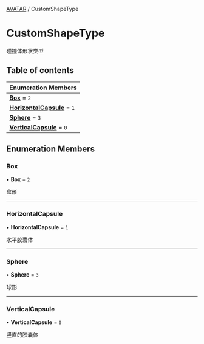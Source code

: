 [AVATAR](../groups/Core.AVATAR.md) / CustomShapeType

# CustomShapeType <Badge type="tip" text="Enumeration" /> <Score text="CustomShapeType" />

碰撞体形状类型

## Table of contents

| Enumeration Members |
| :-----|
| **[Box](mw.CustomShapeType.md#box)** = ``2`` <br> |
| **[HorizontalCapsule](mw.CustomShapeType.md#horizontalcapsule)** = ``1`` <br> |
| **[Sphere](mw.CustomShapeType.md#sphere)** = ``3`` <br> |
| **[VerticalCapsule](mw.CustomShapeType.md#verticalcapsule)** = ``0`` <br> |

## Enumeration Members

### Box <Score text="Box" /> 

• **Box** = ``2``

盒形

___

### HorizontalCapsule <Score text="HorizontalCapsule" /> 

• **HorizontalCapsule** = ``1``

水平胶囊体

___

### Sphere <Score text="Sphere" /> 

• **Sphere** = ``3``

球形

___

### VerticalCapsule <Score text="VerticalCapsule" /> 

• **VerticalCapsule** = ``0``

竖直的胶囊体

